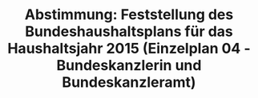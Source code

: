 ---
abstimmung:
  abstimmung: 1
  bundestagssitzung: 69
  legislaturperiode: 18
categories:
- Finanzen
- Haushalt
data:
- title: Abstimmungsergebnis 20141126_1-data.pdf
  url: /res/abstimmungsliste/20141126_1-data.pdf
- title: Abstimmungsergebnis 20141126_1_xls-data.csv
  url: /res/abstimmungsliste/analyses/20141126_1_xls-data.csv
documents:
- local: /res/abstimmungsdaten/018-069-01/1802000.pdf
  title: Drucksache 18/02000.pdf
  url: http://dip21.bundestag.de/dip21/btd/18/020/1802000.pdf
- local: /res/abstimmungsdaten/018-069-01/1802002.pdf
  title: Drucksache 18/02002.pdf
  url: http://dip21.bundestag.de/dip21/btd/18/020/1802002.pdf
- local: /res/abstimmungsdaten/018-069-01/1802823.pdf
  title: Drucksache 18/02823.pdf
  url: http://dip21.bundestag.de/dip21/btd/18/028/1802823.pdf
- local: /res/abstimmungsdaten/018-069-01/1802824.pdf
  title: Drucksache 18/02824.pdf
  url: http://dip21.bundestag.de/dip21/btd/18/028/1802824.pdf
ergebnis:
  cdu/csu:
    enthaltung: 0
    gesamt: 311
    ja: 300
    nein: 0
    nichtabgegeben: 11
    ungueltig: 0
  die.linke:
    enthaltung: 0
    gesamt: 64
    ja: 0
    nein: 58
    nichtabgegeben: 6
    ungueltig: 0
  file: 20141126_1_xls-data.csv
  gruenen:
    enthaltung: 0
    gesamt: 63
    ja: 0
    nein: 60
    nichtabgegeben: 3
    ungueltig: 0
  spd:
    enthaltung: 0
    gesamt: 193
    ja: 185
    nein: 0
    nichtabgegeben: 8
    ungueltig: 0
layout: abstimmung
links:
- title: https://www.bundestag.de/parlament/plenum/abstimmung/abstimmung?id=317
  url: https://www.bundestag.de/parlament/plenum/abstimmung/abstimmung?id=317
- title: http://www.abgeordnetenwatch.de/bundeshaushaltsplan_2015-1105-697.html
  url: http://www.abgeordnetenwatch.de/bundeshaushaltsplan_2015-1105-697.html
preview: "Deutscher Bundestag\n\n69. Sitzung des Deutschen Bundestages\nam Mittwoch,\
  \ 26.November 2014\n\nEndg\xFCltiges Ergebnis der Namentlichen Abstimmung Nr. 1\n\
  \nEntwurf eines Gesetzes \xFCber die Feststellung des Bundeshaushaltsplans f\xFC\
  r das\nHaushaltsjahr 2015 (Haushaltsgesetz 2015)\nhier: Einzelplan 04 - Gesch\xE4\
  ftsbereich der Bundeskanzlerin und des Bundeskanzleramtes\nDrs. 18/2000, 18/2002,\
  \ 18/2823 und 18/2824\n\nAbgegebene Stimmen insgesamt:\n\n603\n\nNicht abgegebene\
  \ Stimmen:\nJa-Stimmen:\n\n28\n485\n\nNein-Stimmen:\n\n118\n\nEnthaltungen:\n\n\
  0\n\nUng\xFCltige:\n\n0\n\nBerlin, den 26.11.2014\n\nBeginn: 13:12\nEnde: 13:15\n"
tags:
- Haushalt
- Bundesregierung
- Entwicklung
title: "Abstimmung: Feststellung des Bundeshaushaltsplans f\xFCr das Haushaltsjahr\
  \ 2015 (Einzelplan 04 - Bundeskanzlerin und Bundeskanzleramt)"
---